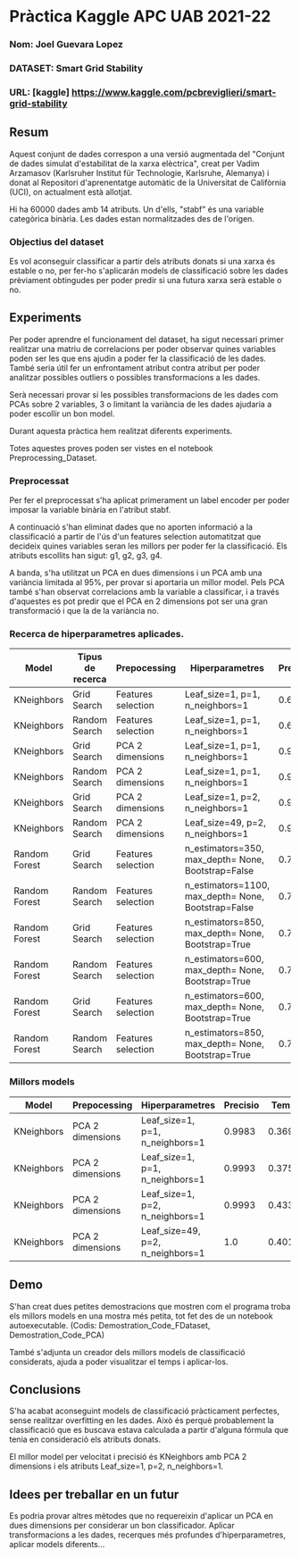 # Pràctica Kaggle APC UAB 2021-22
### Nom: Joel Guevara Lopez
### DATASET: Smart Grid Stability
### URL: [kaggle] https://www.kaggle.com/pcbreviglieri/smart-grid-stability
## Resum
Aquest conjunt de dades correspon a una versió augmentada del "Conjunt de dades simulat d'estabilitat de la xarxa elèctrica",
creat per Vadim Arzamasov (Karlsruher Institut für Technologie, Karlsruhe, Alemanya) i donat al Repositori d'aprenentatge
automàtic de la Universitat de Califòrnia (UCI), on actualment està allotjat.

Hi ha 60000 dades amb 14 atributs. Un d'ells, "stabf" és una variable categòrica binària.
Les dades estan normalitzades des de l'origen.

### Objectius del dataset
Es vol aconseguir classificar a partir dels atributs donats si una xarxa és estable o no, per fer-ho s'aplicarán models de classificació
sobre les dades prèviament obtingudes per poder predir si una futura xarxa serà estable o no.

## Experiments
Per poder aprendre el funcionament del dataset, ha sigut necessari primer realitzar una matriu de correlacions per poder observar quines variables
poden ser les que ens ajudin a poder fer la classificació de les dades. També seria útil fer un enfrontament atribut contra atribut per poder analitzar
possibles outliers o possibles transformacions a les dades.

Serà necessari provar si les possibles transformacions de les dades com PCAs sobre 2 variables, 3 o limitant la variància de les dades ajudaria a poder
escollir un bon model.

Durant aquesta pràctica hem realitzat diferents experiments.

Totes aquestes proves poden ser vistes en el notebook Preprocessing_Dataset.

### Preprocessat
Per fer el preprocessat s'ha aplicat primerament un label encoder per poder imposar la variable binària en l'atribut stabf.

A continuació s'han eliminat dades que no aporten informació a la classificació a partir de l'ús d'un features selection automatitzat
que decideix quines variables seran les millors per poder fer la classificació. Els atributs escollits han sigut: g1, g2, g3, g4.

A banda, s'ha utilitzat un PCA en dues dimensions i un PCA amb una variància limitada al 95%, per provar si aportaria un millor model.
Pels PCA també s'han observat correlacions amb la variable a classificar, i a través d'aquestes es pot predir que el PCA en 2 dimensions
pot ser una gran transformació i que la de la variància no.

### Recerca de hiperparametres aplicades.

| Model | Tipus de recerca | Prepocessing | Hiperparametres | Precisio | Temps |
| -- | -- | -- | -- | -- | -- |
| KNeighbors | Grid Search | Features selection | Leaf_size=1, p=1, n_neighbors=1 | 0.6717 | 20.418s |
| KNeighbors | Random Search | Features selection | Leaf_size=1, p=1, n_neighbors=1 | 0.672 | 20.156s |
| KNeighbors | Grid Search | PCA 2 dimensions | Leaf_size=1, p=1, n_neighbors=1 | 0.9996 | 20.149s |
| KNeighbors | Random Search | PCA 2 dimensions | Leaf_size=1, p=1, n_neighbors=1 | 0.9986 | 33.900s |
| KNeighbors | Grid Search | PCA 2 dimensions | Leaf_size=1, p=2, n_neighbors=1 | 0.9996 | 1535.434s |
| KNeighbors | Random Search | PCA 2 dimensions | Leaf_size=49, p=2, n_neighbors=1 | 0.9993 | 256.387s |
| Random Forest | Grid Search | Features selection | n_estimators=350, max_depth= None, Bootstrap=False | 0.7164 | 218.617s |
| Random Forest | Random Search | Features selection | n_estimators=1100, max_depth= None, Bootstrap=False | 0.7125 | 259.891s |
| Random Forest | Grid Search | Features selection | n_estimators=850, max_depth= None, Bootstrap=True | 0.7241 | 349.115s |
| Random Forest | Random Search | Features selection | n_estimators=600, max_depth= None, Bootstrap=True | 0.7249 | 337.977s |
| Random Forest | Grid Search | Features selection | n_estimators=600, max_depth= None, Bootstrap=True | 0.7233 | 1042.655s |
| Random Forest | Random Search | Features selection | n_estimators=850, max_depth= None, Bootstrap=True | 0.7256 | 1048.072s |

### Millors models
| Model | Prepocessing | Hiperparametres | Precisio | Temps |
| -- | -- | -- | -- | -- |
| KNeighbors | PCA 2 dimensions | Leaf_size=1, p=1, n_neighbors=1 | 0.9983 | 0.3695s |
| KNeighbors | PCA 2 dimensions | Leaf_size=1, p=1, n_neighbors=1 | 0.9993 | 0.3750s |
| KNeighbors | PCA 2 dimensions | Leaf_size=1, p=2, n_neighbors=1 | 0.9993 | 0.4339s |
| KNeighbors | PCA 2 dimensions | Leaf_size=49, p=2, n_neighbors=1 | 1.0 | 0.4019s |

## Demo
S'han creat dues petites demostracions que mostren com el programa troba els millors models en una mostra més petita, tot
fet des de un notebook autoexecutable.
(Codis: Demostration_Code_FDataset, Demostration_Code_PCA)

També s'adjunta un creador dels millors models de classificació considerats, ajuda a poder visualitzar el temps i aplicar-los.

## Conclusions
S'ha acabat aconseguint models de classificació pràcticament perfectes, sense realitzar overfitting en les dades.
Això és perquè probablement la classificació que es buscava estava calculada a partir d'alguna fórmula que tenia en consideració
els atributs donats.

El millor model per velocitat i precisió és KNeighbors amb PCA 2 dimensions i els atributs Leaf_size=1, p=2, n_neighbors=1.

## Idees per treballar en un futur

Es podria provar altres mètodes que no requereixin d'aplicar un PCA en dues dimensions per considerar un bon classificador. Aplicar
transformacions a les dades, recerques més profundes d'hiperparametres, aplicar models diferents...
